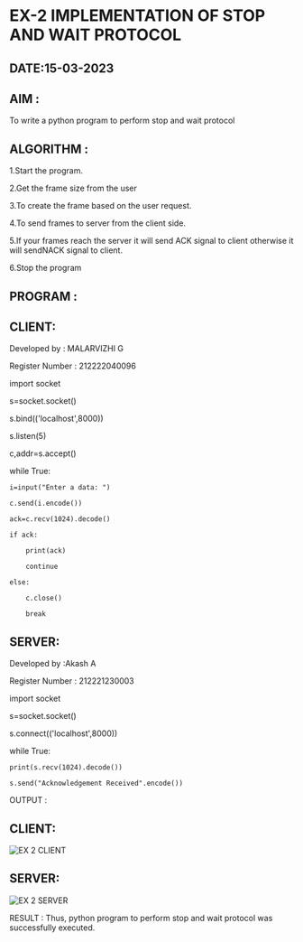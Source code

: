 # EX-2 IMPLEMENTATION OF STOP AND WAIT PROTOCOL

## DATE:15-03-2023

## AIM :

To write a python program to perform stop and wait protocol

## ALGORITHM :

1.Start the program.

2.Get the frame size from the user

3.To create the frame based on the user request.

4.To send frames to server from the client side.

5.If your frames reach the server it will send ACK signal to client otherwise it will sendNACK signal to client.

6.Stop the program

## PROGRAM :

## CLIENT:

Developed by : MALARVIZHI G


Register Number : 212222040096


import socket

s=socket.socket()

s.bind(('localhost',8000))

s.listen(5)

c,addr=s.accept()

while True:

    i=input("Enter a data: ")
    
    c.send(i.encode())
    
    ack=c.recv(1024).decode()
    
    if ack:
    
        print(ack)
        
        continue
        
    else:
    
        c.close()
        
        break
        
## SERVER:

Developed by :Akash A

Register Number : 212221230003

import socket

s=socket.socket()

s.connect(('localhost',8000))

while True:

    print(s.recv(1024).decode())
    
    s.send("Acknowledgement Received".encode())

OUTPUT :
## CLIENT:
![EX 2 CLIENT](https://github.com/22008650/EX-2/assets/122548204/f694c871-57c6-4913-92f1-e5f12d56e79e)

## SERVER:
![EX 2 SERVER](https://github.com/22008650/EX-2/assets/122548204/7ba3b37c-9cc7-49f2-b5c1-3d619694db5b)



RESULT :
Thus, python program to perform stop and wait protocol was successfully executed.


